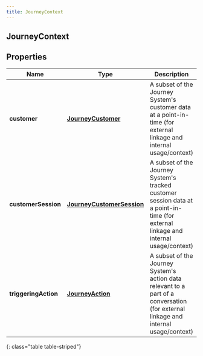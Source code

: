 ```yaml
---
title: JourneyContext
---
```

## JourneyContext


## Properties

| Name | Type | Description | Notes |
| ------------ | ------------- | ------------- | ------------- |
| **customer** | [**JourneyCustomer**](JourneyCustomer.html) | A subset of the Journey System&#39;s customer data at a point-in-time (for external linkage and internal usage/context) |  [optional] |
| **customerSession** | [**JourneyCustomerSession**](JourneyCustomerSession.html) | A subset of the Journey System&#39;s tracked customer session data at a point-in-time (for external linkage and internal usage/context) |  [optional] |
| **triggeringAction** | [**JourneyAction**](JourneyAction.html) | A subset of the Journey System&#39;s action data relevant to a part of a conversation (for external linkage and internal usage/context) |  [optional] |
{: class="table table-striped"}



